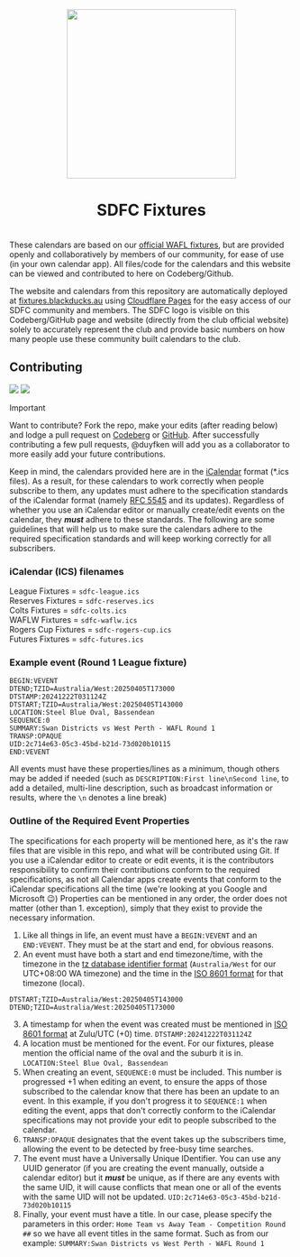 <div align="center">
    <img src="https://swandistrictsfc.com.au/wp-content/uploads/2025/03/logo-swan-hd.png" alt="" width="300" height="300">
    <h1>SDFC Fixtures</h1>
</div>
<br>
These calendars are based on our <a href="https://wafl.com.au/fixtures-and-results">official WAFL fixtures</a>, but are provided openly and collaboratively by members of our community, for ease of use (in your own calendar app). All files/code for the calendars and this website can be viewed and contributed to here on Codeberg/Github.

The website and calendars from this repository are automatically deployed at [fixtures.blackducks.au](https://fixtures.blackducks.au/) using [Cloudflare Pages](https://pages.cloudflare.com/) for the easy access of our SDFC community and members. The SDFC logo is visible on this Codeberg/GitHub page and website (directly from the club official website) solely to accurately represent the club and provide basic numbers on how many people use these community built calendars to the club.

## Contributing
<a href="https://codeberg.org/duyfken/sdfc-fixtures"><img src="https://img.shields.io/badge/Codeberg-2185D0?logo=Codeberg&logoColor=white"></a> <a href="https://github.com/duyfken/sdfc-fixtures"><img src="https://img.shields.io/badge/GitHub-%23121011.svg?logo=github&logoColor=white"></a>
> [!IMPORTANT]
> Want to contribute? Fork the repo, make your edits (after reading below) and lodge a pull request on [Codeberg](https://docs.codeberg.org/collaborating/pull-requests-and-git-flow/) or [GitHub](https://docs.github.com/en/pull-requests/collaborating-with-pull-requests/proposing-changes-to-your-work-with-pull-requests/creating-a-pull-request-from-a-fork). After successfully contributing a few pull requests, @duyfken will add you as a collaborator to more easily add your future contributions.

Keep in mind, the calendars provided here are in the [iCalendar](https://en.wikipedia.org/wiki/ICalendar) format (*.ics files). As a result, for these calendars to work correctly when people subscribe to them, any updates must adhere to the specification standards of the iCalendar format (namely [RFC 5545](https://datatracker.ietf.org/doc/html/rfc5545) and its updates). Regardless of whether you use an iCalendar editor or manually create/edit events on the calendar, they **_must_** adhere to these standards. The following are some guidelines that will help us to make sure the calendars adhere to the required specification standards and will keep working correctly for all subscribers.

### iCalendar (ICS) filenames
League Fixtures = `sdfc-league.ics`  
Reserves Fixtures = `sdfc-reserves.ics`  
Colts Fixtures = `sdfc-colts.ics`  
WAFLW Fixtures = `sdfc-waflw.ics`  
Rogers Cup Fixtures = `sdfc-rogers-cup.ics`  
Futures Fixtures = `sdfc-futures.ics`

### Example event (Round 1 League fixture)
```
BEGIN:VEVENT
DTEND;TZID=Australia/West:20250405T173000
DTSTAMP:20241222T031124Z
DTSTART;TZID=Australia/West:20250405T143000
LOCATION:Steel Blue Oval, Bassendean
SEQUENCE:0
SUMMARY:Swan Districts vs West Perth - WAFL Round 1
TRANSP:OPAQUE
UID:2c714e63-05c3-45bd-b21d-73d020b10115
END:VEVENT
```
All events must have these properties/lines as a minimum, though others may be added if needed (such as `DESCRIPTION:First line\nSecond line`,  to add a detailed, multi-line description, such as broadcast information or results, where the `\n` denotes a line break)

### Outline of the Required Event Properties
The specifications for each property will be mentioned here, as it's the raw files that are visible in this repo, and what will be contributed using Git. If you use a iCalendar editor to create or edit events, it is the contributors responsibility to confirm their contributions conform to the required specifications, as not all Calendar apps create events that conform to the iCalendar specifications all the time (we're looking at you Google and Microsoft :wink:) Properties can be mentioned in any order, the order does not matter (other than 1. exception), simply that they exist to provide the necessary information.
1. Like all things in life, an event must have a `BEGIN:VEVENT` and an `END:VEVENT`. They must be at the start and end, for obvious reasons.
2. An event must have both a start and end timezone/time, with the timezone in the [tz database identifier format](https://en.wikipedia.org/wiki/List_of_tz_database_time_zones) (`Australia/West` for our UTC+08:00 WA timezone) and the time in the [ISO 8601 format](https://en.wikipedia.org/wiki/ISO_8601) for that timezone (local).
```
DTSTART;TZID=Australia/West:20250405T143000
DTEND;TZID=Australia/West:20250405T173000
```
3. A timestamp for when the event was created must be mentioned in [ISO 8601 format](https://en.wikipedia.org/wiki/ISO_8601) at Zulu/UTC (+0) time. `DTSTAMP:20241222T031124Z`
4. A location must be mentioned for the event. For our fixtures, please mention the official name of the oval and the suburb it is in. `LOCATION:Steel Blue Oval, Bassendean`
5. When creating an event, `SEQUENCE:0` must be included. This number is progressed +1 when editing an event, to ensure the apps of those subscribed to the calendar know that there has been an update to an event. In this example, if you don't progress it to `SEQUENCE:1` when editing the event, apps that don't correctly conform to the iCalendar specifications may not provide your edit to people subscribed to the calendar.
6. `TRANSP:OPAQUE` designates that the event takes up the subscribers time, allowing the event to be detected by free-busy time searches.
7. The event must have a Universally Unique IDentifier. You can use any UUID generator (if you are creating the event manually, outside a calendar editor) but it **_must_** be unique, as if there are any events with the same UID, it will cause conflicts that mean one or all of the events with the same UID will not be updated. `UID:2c714e63-05c3-45bd-b21d-73d020b10115`
8. Finally, your event must have a title. In our case, please specify the parameters in this order: `Home Team vs Away Team - Competition Round ##` so we have all event titles in the same format. Such as from our example: `SUMMARY:Swan Districts vs West Perth - WAFL Round 1`
